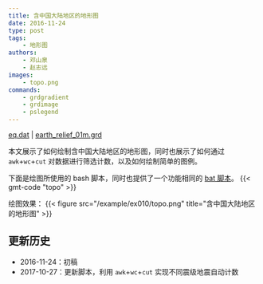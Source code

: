 ```yaml
---
title: 含中国大陆地区的地形图
date: 2016-11-24
type: post
tags:
    - 地形图
authors:
    - 邓山泉
    - 赵志远
images:
    - topo.png
commands:
    - grdgradient
    - grdimage
    - pslegend
---
```


<i class="fas fa-download"></i>
[eq.dat](/example/ex010/eq.dat) |
[earth_relief_01m.grd](http://mirrors.ustc.edu.cn/gmt/data/)

本文展示了如何绘制含中国大陆地区的地形图，同时也展示了如何通过 `awk`+`wc`+`cut` 对数据进行筛选计数，以及如何绘制简单的图例。

下面是绘图所使用的 bash 脚本，同时也提供了一个功能相同的 [bat 脚本](/example/ex010/topo.bat)。
{{< gmt-code "topo" >}}

绘图效果：
{{< figure src="/example/ex010/topo.png" title="含中国大陆地区的地形图" >}}

## 更新历史

- 2016-11-24：初稿
- 2017-10-27：更新脚本，利用 `awk`+`wc`+`cut` 实现不同震级地震自动计数
